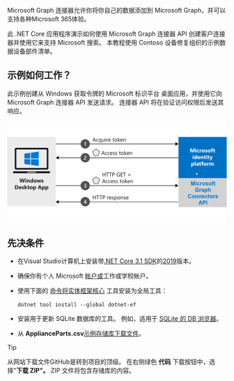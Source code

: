 <!-- markdownlint-disable MD002 MD025 MD041 -->
<!--- # Introduction --->

Microsoft Graph 连接器允许你将你自己的数据添加到 Microsoft Graph，并可以支持各种Microsoft 365体验。

此 .NET Core 应用程序演示如何使用 Microsoft Graph 连接器 API 创建客户连接器并使用它来支持 Microsoft 搜索。 本教程使用 Contoso 设备修复组织的示例数据设备部件清单。

## <a name="how-does-the-sample-work"></a>示例如何工作？

此示例创建从 Windows 获取令牌的 Microsoft 标识平台 桌面应用，并使用它向 Microsoft Graph 连接器 API 发送请求。 连接器 API 将在验证访问权限后发送其响应。

![显示应用Windows令牌并使用它访问 Microsoft Graph 连接器 API 的关系图](images/connectors-images/build1.png)

## <a name="prerequisites"></a>先决条件

* 在Visual Studio计算机上安装带[.NET Core 3.1 SDK](https://www.microsoft.com/net/download/core)的[2019](https://visualstudio.microsoft.com/)版本。
* 确保你有个人 Microsoft [帐户或](https://signup.live.com/)工作或学校帐户。
* 使用下面的 [命令将实体框架核心](/ef/core/miscellaneous/cli/dotnet) 工具安装为全局工具：

    ```dotnetcli
    dotnet tool install --global dotnet-ef
    ```

* 安装用于更新 SQLite 数据库的工具。 例如，适用于 [SQLite 的 DB 浏览器](https://sqlitebrowser.org/)。
* 从 **ApplianceParts.csv**[示例存储库下载文件](https://github.com/microsoftgraph/msgraph-search-connector-sample/blob/master/PartsInventoryConnector/ApplianceParts.csv)。

> [!TIP]
> 从网站下载文件GitHub是转到项目的顶级。 在右侧绿色 **代码** 下载按钮中，选择"**下载 ZIP"。** ZIP 文件将包含存储库的内容。

